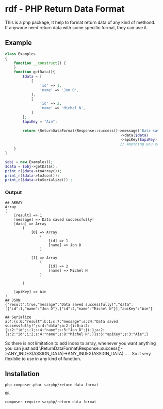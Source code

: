 # rdf - PHP Return Data Format 

This is a php package, It help to format return data of any kind of methond. If anywone need return data with some specific format, they can use it. 

## Example 
```php
class Examples
{
    function __construct() {
    }
    function getData(){
        $data = [
            [
                'id' => 1, 
                'name' => 'Jon D',            
            ],
            [
                'id' => 2, 
                'name' => 'Michel N',            
            ]
        ];
        $apiKey = "Aie"; 
        
        return \ReturnDataFormat\Response::success()->message('Data saved successfully!')
                                                     ->data($data)
                                                     ->apiKey($apiKey);
                                                     // Anything you can add here will be in array 
    }
}

$obj = new Examples();
$data = $obj->getData();
print_r($data->toArray()); 
print_r($data->toJson()); 
print_r($data->toSerialize()) ;
```
### Output 
```
## ARRAY
Array
(
    [result] => 1
    [message] => Data saved successfully!
    [data] => Array
        (
            [0] => Array
                (
                    [id] => 1
                    [name] => Jon D
                )

            [1] => Array
                (
                    [id] => 2
                    [name] => Michel N
                )

        )

    [apiKey] => Aie
)
## JSON
{"result":true,"message":"Data saved successfully!","data":[{"id":1,"name":"Jon D"},{"id":2,"name":"Michel N"}],"apiKey":"Aie"}

## Serialize 
a:4:{s:6:"result";b:1;s:7:"message";s:24:"Data saved successfully!";s:4:"data";a:2:{i:0;a:2:{s:2:"id";i:1;s:4:"name";s:5:"Jon D";}i:1;a:2:{s:2:"id";i:2;s:4:"name";s:8:"Michel N";}}s:6:"apiKey";s:3:"Aie";}
```

So there is not limitation to add index to array, whenever you want anything you can just add  \ReturnDataFormat\Response::success()->ANY_INDEX(ASSIGN_DATA)->ANY_INDEX(ASSIGN_DATA) .. .. So it very flexiblie to use in any kind of function. 

## Installation 
```
php composer.phar sarphp/return-data-format

OR 

composer require sarphp/return-data-format
```






